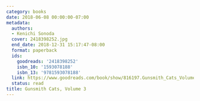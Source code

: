 ```yaml
---
category: books
date: 2018-06-08 00:00:00-07:00
metadata:
  authors:
  - Kenichi Sonoda
  cover: 2418398252.jpg
  end_date: 2018-12-31 15:17:47-08:00
  format: paperback
  ids:
    goodreads: '2418398252'
    isbn_10: '1593078188'
    isbn_13: '9781593078188'
  link: https://www.goodreads.com/book/show/816197.Gunsmith_Cats_Volume_3
  status: read
title: Gunsmith Cats, Volume 3
---
```

